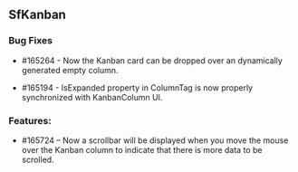 ## SfKanban

### Bug Fixes

* \#165264 - Now the Kanban card can be dropped over an dynamically generated empty column. 

* \#165194 - IsExpanded property in ColumnTag is now properly synchronized with KanbanColumn UI.

### Features:

* \#165724 – Now a scrollbar will be displayed when you move the mouse over the Kanban column to indicate that there is more data to be scrolled.
